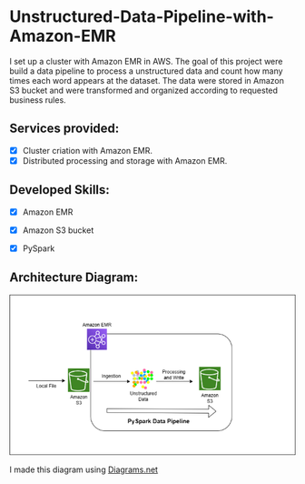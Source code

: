 # Unstructured-Data-Pipeline-with-Amazon-EMR
I set up a cluster with Amazon EMR in AWS. The goal of this project were build a data pipeline to process a unstructured data and count how many times each word appears at the dataset. The data were stored in Amazon S3 bucket and were transformed and organized according to requested business rules.

## Services provided:
- [x] Cluster criation with Amazon EMR.
- [x] Distributed processing and storage with Amazon EMR.

## Developed Skills:
- [x] Amazon EMR
- [x] Amazon S3 bucket
- [x]	PySpark


## Architecture Diagram:

<img src="/Architecture Diagram.png">

I made this diagram using [Diagrams.net](https://app.diagrams.net/)
